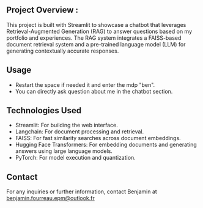 
## Project Overview :

This project is built with Streamlit to showcase a chatbot that leverages Retrieval-Augmented Generation (RAG) to answer questions based on my portfolio and experiences. The RAG system integrates a FAISS-based document retrieval system and a pre-trained language model (LLM) for generating contextually accurate responses.

## Usage
- Restart the space if needed it and enter the mdp "ben".
- You can directly ask question about me in the chatbot section.

## Technologies Used

- Streamlit: For building the web interface.
- Langchain: For document processing and retrieval.
- FAISS: For fast similarity searches across document embeddings.
- Hugging Face Transformers: For embedding documents and generating answers using large language models.
- PyTorch: For model execution and quantization.

## Contact 
For any inquiries or further information, contact Benjamin at benjamin.fourreau.epm@outlook.fr
